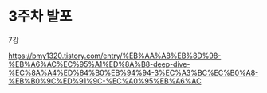 # 3주차 발포

7강

https://bmy1320.tistory.com/entry/%EB%AA%A8%EB%8D%98-%EB%A6%AC%EC%95%A1%ED%8A%B8-deep-dive-%EC%8A%A4%ED%84%B0%EB%94%94-3%EC%A3%BC%EC%B0%A8-%EB%B0%9C%ED%91%9C-%EC%A0%95%EB%A6%AC
